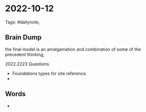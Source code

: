 # 2022-10-12
Tags: #dailynote,
## Brain Dump

the final model is an amalgamation and combination of some of the precedent thinking,




2022.2223 Questions
- Foundations types for site reference.
- 

## Words
- 


